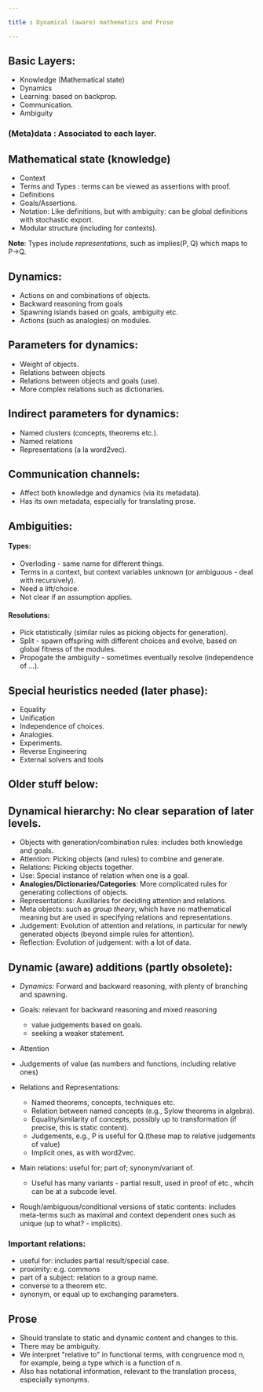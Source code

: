 ```yaml
---

title : Dynamical (aware) mathematics and Prose

---
```


## Basic Layers: 
* Knowledge (Mathematical state)
* Dynamics
* Learning: based on backprop.
* Communication.
* Ambiguity

### (Meta)data : Associated to each layer.


## Mathematical state (knowledge)

* Context
* Terms and Types : terms can be viewed as assertions with proof.
* Definitions
* Goals/Assertions.
* Notation: Like definitions, but with ambiguity: can be global definitions with stochastic export.
* Modular structure (including for contexts).

__Note__: Types include _representations_, such as implies(P, Q) which maps to P->Q.

## Dynamics:
* Actions on and combinations of objects.
* Backward reasoning from goals
* Spawning islands based on goals, ambiguity etc.
* Actions (such as analogies) on modules.

## Parameters for dynamics:
* Weight of objects.
* Relations between objects
* Relations between objects and goals (use).
* More complex relations such as dictionaries.

## Indirect parameters for dynamics:
* Named clusters (concepts, theorems etc.).
* Named relations
* Representations (a la word2vec).

## Communication channels:
* Affect both knowledge and dynamics (via its metadata).
* Has its own metadata, especially for translating prose.

## Ambiguities:

#### Types:
* Overloding - same name for different things.
* Terms in a context, but context variables unknown (or ambiguous - deal with recursively).
* Need a lift/choice.
* Not clear if an assumption applies.

#### Resolutions:
* Pick statistically (similar rules as picking objects for generation).
* Split - spawn offspring with different choices and evolve, based on global fitness of the modules.
* Propogate the ambiguity - sometimes eventually resolve (independence of ...).

## Special heuristics needed (later phase):
* Equality
* Unification
* Independence of choices.
* Analogies.
* Experiments.
* Reverse Engineering
* External solvers and tools




## Older stuff below:


## Dynamical hierarchy: No clear separation of later levels.
* Objects with generation/combination rules: includes both knowledge and goals.
* Attention: Picking objects (and rules) to combine and generate.
* Relations: Picking objects together.
* Use: Special instance of relation when one is a goal.
* __Analogies/Dictionaries/Categories__: More complicated rules for generating collections of objects.
* Representations: Auxillaries for deciding attention and relations. 
* Meta objects: such as _group theory_, which have no mathematical meaning but are used in specifying relations and representations.
* Judgement: Evolution of attention and relations, in particular for newly generated objects (beyond simple rules for attention).
* Reflection: Evolution of judgement: with a lot of data.


## Dynamic (aware) additions (partly obsolete):

* *Dynamics:* Forward and backward reasoning, with plenty of branching and spawning.
* Goals: relevant for backward reasoning and mixed reasoning 
    - value judgements based on goals.
    - seeking a weaker statement.
* Attention
* Judgements of value (as numbers and functions, including relative ones)
* Relations and Representations:
    - Named theorems, concepts, techniques etc.
    - Relation between named concepts (e.g., Sylow theorems in algebra).
    - Equality/similarity of concepts, possibly up to transformation (if precise, this is static content).
    - Judgements, e.g., P is useful for Q.(these map to relative judgements of value)
    - Implicit ones, as with word2vec.
* Main relations: useful for; part of; synonym/variant of.
    - Useful has many variants - partial result, used in proof of etc., whcih can be at a subcode level.

* Rough/ambiguous/conditional versions of static contents: includes meta-terms such as maximal and context dependent ones such as unique (up to what? - implicits).

### Important relations:
* useful for: includes partial result/special case.
* proximity: e.g. commons
* part of a subject: relation to a group name.
* converse to a theorem etc.
* synonym, or equal up to exchanging parameters.

## Prose

* Should translate to static and dynamic content and changes to this.
* There may be ambiguity.
* We interpret "relative to" in functional terms, with congruence mod n, for example, being a type which is a function of n.
* Also has notational information, relevant to the translation process, especially synonyms.

